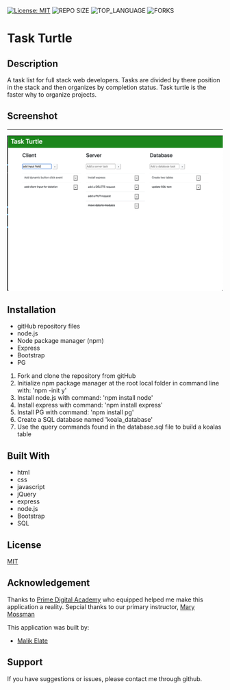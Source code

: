 [![License: MIT](https://img.shields.io/badge/License-MIT-yellow.svg)](https://opensource.org/licenses/MIT)
![REPO SIZE](https://img.shields.io/github/repo-size/MalikElate/sql-to-do-list.svg?style=flat-square)
![TOP_LANGUAGE](https://img.shields.io/github/languages/top/MalikElate/sql-to-do-list.svg?style=flat-square)
![FORKS](https://img.shields.io/github/forks/MalikElate/sql-to-do-list.svg?style=social)

# Task Turtle

## Description

A task list for full stack web developers. Tasks are divided by there position in the stack and then organizes by completion status. Task turtle is the faster why to organize projects. 

## Screenshot
--------

![web page on startup](Screen-Shot.png)

## Installation

- gitHub repository files
- node.js
- Node package manager (npm)
- Express
- Bootstrap
- PG

1. Fork and clone the repository from gitHub
2. Initialize npm package manager at the root local folder in command line with: 'npm -init y'
3. Install node.js with command: 'npm install node'
4. Install express with command: 'npm install express'
5. Install PG with command: 'npm install pg'
6. Create a SQL database named 'koala_database' 
7. Use the query commands found in the database.sql file to build a koalas table

## Built With

- html
- css
- javascript
- jQuery 
- express
- node.js
- Bootstrap
- SQL

## License
[MIT](https://choosealicense.com/licenses/mit/)

## Acknowledgement
Thanks to [Prime Digital Academy](www.primeacademy.io) who equipped helped me make this application a reality. Sepcial thanks to our primary instructor, [Mary Mossman](https://github.com/mbMosman)

This application was built by:
- [Malik Elate](https://github.com/MalikElate)

## Support
If you have suggestions or issues, please contact me through github.
